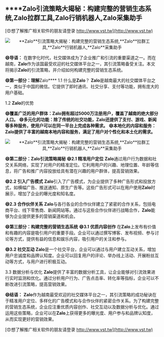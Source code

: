 ## ****Zalo**引流策略大揭秘：构建完整的营销生态系统,**Zalo**拉群工具,**Zalo**行销机器人,**Zalo**采集助手**

[😍想了解推广相关软件的朋友请登录 http://www.vst.tw](http://www.vst.tw)

 <center><img src="https://vst.tw/MP4/tuiguang/png/4.png" alt="**Zalo**引流策略大揭秘：构建完整的营销生态系统,**Zalo**拉群工具,**Zalo**行销机器人,**Zalo**采集助手"></center>

**😄导语：**
在数字化时代，社交媒体成为了企业推广和引流的重要渠道之一。而在越南，**Zalo**作为该国最受欢迎的社交媒体平台之一，其引流策略备受关注。本文将揭示**Zalo**的引流策略，并介绍如何构建完整的营销生态系统。

**😄第一部分：理解**Zalo****
1.1 什么是**Zalo**？
**Zalo**是越南最大的社交媒体平台之一，类似于中国的微信。它提供了即时通讯、社交分享、支付等功能，拥有庞大的用户基础。

1.2 **Zalo**的优势

**😄覆盖广泛的用户群体：**Zalo**拥有超过5000万注册用户，覆盖了越南的绝大部分人口。**
**😄多元化的功能：除了传统的社交功能，**Zalo**还提供了支付、游戏、新闻等多种服务，使用户可以在同一平台上完成各种需求。**
**😄本地化的内容和服务：**Zalo**提供了丰富的越南本地内容和服务，满足了用户对个性化和本土化的需求。**

 <center><img src="https://vst.tw/MP4/tuiguang/png/5.png" alt="**Zalo**引流策略大揭秘：构建完整的营销生态系统,**Zalo**拉群工具,**Zalo**行销机器人,**Zalo**采集助手"></center>

**😄第二部分：**Zalo**引流策略揭秘**
**😄2.1 精准用户定位**
**Zalo**通过用户行为数据和社交关系网络，实现了对用户的精准定位。它利用用户的兴趣、地理位置、年龄等信息，将广告和推广内容投放给具有潜在兴趣的用户群体，提高营销效果。

**😄2.2 引入广告模式**
**Zalo**引入了广告模式，为企业提供了多种广告形式和投放方式，如横幅广告、推送通知、原生广告等。这些广告形式可以在用户使用**Zalo**时展示，增加了企业的曝光度和知名度。

**😄2.3 合作伙伴关系**
**Zalo**与各行各业的合作伙伴建立了紧密的合作关系，包括电商平台、线下零售商、新闻网站等。通过与这些合作伙伴进行战略合作，**Zalo**能够为企业提供更多的营销渠道和机会。

**😄第三部分：构建完整的营销生态系统**
**😄3.1 优质内容创作**
在**Zalo**上发布有价值和有趣的内容是吸引用户的重要手段。企业可以通过撰写博客、发布视频、参与讨论等方式，提供有益的信息和娱乐内容，吸引用户的关注和参与。

**😄3.2 社交互动**
**Zalo**是一个社交平台，企业可以通过与用户建立互动关系，增加用户忠诚度和品牌认知度。企业可以回复用户的评论、举办线上活动、开展粉丝互动等方式，与用户进行积极互动。

3.3 数据分析与优化
**Zalo**提供了丰富的数据分析工具，让企业能够对引流效果进行实时监测和优化。通过分析用户行为、广告点击率、转化率等指标，企业可以不断改进引流策略，提高营销效果。

**😄结语：**
**Zalo**作为越南最受欢迎的社交媒体平台之一，其引流策略的成功秘诀在于精准用户定位、多样化的广告模式和与合作伙伴的紧密合作关系。为了构建完整的营销生态系统，企业应注重优质内容创作、社交互动以及数据分析与优化。通过运用这些策略，企业可以在**Zalo**上获得更多的曝光度、用户参与和品牌认知度，从而实现更好的营销效果。

[😍想了解推广相关软件的朋友请登录 http://www.vst.tw](http://www.vst.tw)



